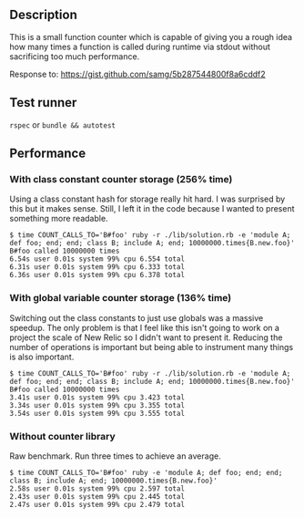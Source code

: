 ## Description

This is a small function counter which is capable of giving you a rough idea
how many times a function is called during runtime via stdout without
sacrificing too much performance.

Response to: https://gist.github.com/samg/5b287544800f8a6cddf2

## Test runner

`rspec` or `bundle && autotest`

## Performance

### With class constant counter storage (256% time)

Using a class constant hash for storage really hit hard. I was surprised
by this but it makes sense. Still, I left it in the code because I wanted
to present something more readable.

```
$ time COUNT_CALLS_TO='B#foo' ruby -r ./lib/solution.rb -e 'module A; def foo; end; end; class B; include A; end; 10000000.times{B.new.foo}'
B#foo called 10000000 times
6.54s user 0.01s system 99% cpu 6.554 total
6.31s user 0.01s system 99% cpu 6.333 total
6.36s user 0.01s system 99% cpu 6.378 total
```

### With global variable counter storage (136% time)

Switching out the class constants to just use globals was a massive speedup.
The only problem is that I feel like this isn't going to work on a project
the scale of New Relic so I didn't want to present it. Reducing the number
of operations is important but being able to instrument many things is also
important.

```
$ time COUNT_CALLS_TO='B#foo' ruby -r ./lib/solution.rb -e 'module A; def foo; end; end; class B; include A; end; 10000000.times{B.new.foo}'
B#foo called 10000000 times
3.41s user 0.01s system 99% cpu 3.423 total
3.34s user 0.01s system 99% cpu 3.355 total
3.54s user 0.01s system 99% cpu 3.555 total
```

### Without counter library

Raw benchmark. Run three times to achieve an average.

```
$ time COUNT_CALLS_TO='B#foo' ruby -e 'module A; def foo; end; end; class B; include A; end; 10000000.times{B.new.foo}'
2.58s user 0.01s system 99% cpu 2.597 total
2.43s user 0.01s system 99% cpu 2.445 total
2.47s user 0.01s system 99% cpu 2.479 total
```